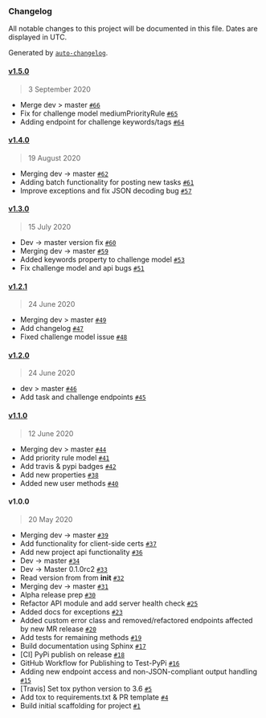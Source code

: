 ### Changelog

All notable changes to this project will be documented in this file. Dates are displayed in UTC.

Generated by [`auto-changelog`](https://github.com/CookPete/auto-changelog).

#### [v1.5.0](https://github.com/osmlab/maproulette-python-client/compare/v1.4.0...v1.5.0)

> 3 September 2020

- Merge dev &gt; master [`#66`](https://github.com/osmlab/maproulette-python-client/pull/66)
- Fix for challenge model mediumPriorityRule [`#65`](https://github.com/osmlab/maproulette-python-client/pull/65)
- Adding endpoint for challenge keywords/tags [`#64`](https://github.com/osmlab/maproulette-python-client/pull/64)

#### [v1.4.0](https://github.com/osmlab/maproulette-python-client/compare/v1.3.0...v1.4.0)

> 19 August 2020

- Merging dev -&gt; master [`#62`](https://github.com/osmlab/maproulette-python-client/pull/62)
- Adding batch functionality for posting new tasks [`#61`](https://github.com/osmlab/maproulette-python-client/pull/61)
- Improve exceptions and fix JSON decoding bug [`#57`](https://github.com/osmlab/maproulette-python-client/pull/57)

#### [v1.3.0](https://github.com/osmlab/maproulette-python-client/compare/v1.2.1...v1.3.0)

> 15 July 2020

- Dev -&gt; master version fix [`#60`](https://github.com/osmlab/maproulette-python-client/pull/60)
- Merging dev -&gt; master [`#59`](https://github.com/osmlab/maproulette-python-client/pull/59)
- Added keywords property to challenge model [`#53`](https://github.com/osmlab/maproulette-python-client/pull/53)
- Fix challenge model and api bugs [`#51`](https://github.com/osmlab/maproulette-python-client/pull/51)

#### [v1.2.1](https://github.com/osmlab/maproulette-python-client/compare/v1.2.0...v1.2.1)

> 24 June 2020

- Merging dev &gt; master [`#49`](https://github.com/osmlab/maproulette-python-client/pull/49)
- Add changelog [`#47`](https://github.com/osmlab/maproulette-python-client/pull/47)
- Fixed challenge model issue [`#48`](https://github.com/osmlab/maproulette-python-client/pull/48)

#### [v1.2.0](https://github.com/osmlab/maproulette-python-client/compare/v1.1.0...v1.2.0)

> 24 June 2020

- dev &gt; master [`#46`](https://github.com/osmlab/maproulette-python-client/pull/46)
- Add task and challenge endpoints [`#45`](https://github.com/osmlab/maproulette-python-client/pull/45)

#### [v1.1.0](https://github.com/osmlab/maproulette-python-client/compare/v1.0.0...v1.1.0)

> 12 June 2020

- Merging dev &gt; master [`#44`](https://github.com/osmlab/maproulette-python-client/pull/44)
- Add priority rule model [`#41`](https://github.com/osmlab/maproulette-python-client/pull/41)
- Add travis & pypi badges [`#42`](https://github.com/osmlab/maproulette-python-client/pull/42)
- Add new properties [`#38`](https://github.com/osmlab/maproulette-python-client/pull/38)
- Added new user methods [`#40`](https://github.com/osmlab/maproulette-python-client/pull/40)

#### v1.0.0

> 20 May 2020

- Merging dev -&gt; master [`#39`](https://github.com/osmlab/maproulette-python-client/pull/39)
- Add functionality for client-side certs [`#37`](https://github.com/osmlab/maproulette-python-client/pull/37)
- Add new project api functionality [`#36`](https://github.com/osmlab/maproulette-python-client/pull/36)
- Dev -&gt; master [`#34`](https://github.com/osmlab/maproulette-python-client/pull/34)
- Dev -&gt; Master 0.1.0rc2 [`#33`](https://github.com/osmlab/maproulette-python-client/pull/33)
- Read version from from __init__ [`#32`](https://github.com/osmlab/maproulette-python-client/pull/32)
- Merging dev -&gt; master [`#31`](https://github.com/osmlab/maproulette-python-client/pull/31)
- Alpha release prep [`#30`](https://github.com/osmlab/maproulette-python-client/pull/30)
- Refactor API module and add server health check [`#25`](https://github.com/osmlab/maproulette-python-client/pull/25)
- Added docs for exceptions [`#23`](https://github.com/osmlab/maproulette-python-client/pull/23)
- Added custom error class and removed/refactored endpoints affected by new MR release [`#20`](https://github.com/osmlab/maproulette-python-client/pull/20)
- Add tests for remaining methods [`#19`](https://github.com/osmlab/maproulette-python-client/pull/19)
- Build documentation using Sphinx [`#17`](https://github.com/osmlab/maproulette-python-client/pull/17)
- [CI] PyPi publish on release [`#18`](https://github.com/osmlab/maproulette-python-client/pull/18)
- GitHub Workflow for Publishing to Test-PyPi [`#16`](https://github.com/osmlab/maproulette-python-client/pull/16)
- Adding new endpoint access and non-JSON-compliant output handling [`#15`](https://github.com/osmlab/maproulette-python-client/pull/15)
- [Travis] Set tox python version to 3.6 [`#5`](https://github.com/osmlab/maproulette-python-client/pull/5)
- Add tox to requirements.txt & PR template [`#4`](https://github.com/osmlab/maproulette-python-client/pull/4)
- Build initial scaffolding for project [`#1`](https://github.com/osmlab/maproulette-python-client/pull/1)
